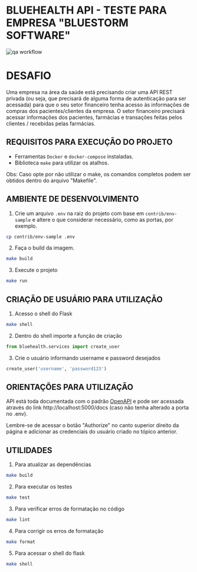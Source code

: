 # BLUEHEALTH API - TESTE PARA EMPRESA "BLUESTORM SOFTWARE"

![qa workflow](https://github.com/leonextlevel/bluehealth-api/actions/workflows/qa.yaml/badge.svg)

# DESAFIO

Uma empresa na área da saúde está precisando criar uma API REST privada (ou seja, que precisará de alguma
forma de autenticação para ser acessada) para que o seu setor financeiro tenha acesso às informações de
compras dos pacientes/clientes da empresa. O setor financeiro precisará acessar informações dos pacientes,
farmácias e transações feitas pelos clientes / recebidas pelas farmácias.

## REQUISITOS PARA EXECUÇÃO DO PROJETO

- Ferramentas `Docker` e `docker-compose` instaladas.
- Biblioteca `make` para utilizar os atalhos.

Obs: Caso opte por não utilizar o make, os comandos completos podem ser obtidos dentro do arquivo "Makefile".

## AMBIENTE DE DESENVOLVIMENTO

1. Crie um arquivo `.env` na raiz do projeto com base em `contrib/env-sample` e altere o que considerar necessário, como as portas, por exemplo.

```bash
cp contrib/env-sample .env
```

2. Faça o build da imagem.

```bash
make build
```

3. Execute o projeto

```bash
make run
```

## CRIAÇÃO DE USUÁRIO PARA UTILIZAÇÃO

1. Acesso o shell do Flask

```bash
make shell
```

2. Dentro do shell importe a função de criação

```python
from bluehealth.services import create_user
```

3. Crie o usuário informando username e password desejados

```python
create_user('username', 'password123')
```

## ORIENTAÇÕES PARA UTILIZAÇÃO

API está toda documentada com o padrão [OpenAPI](https://spec.openapis.org/oas/latest.html) e pode ser acessada através do
link http://localhost:5000/docs (caso não tenha alterado a porta no .env).

Lembre-se de acessar o botão "Authorize" no canto superior direito da página e adicionar as credenciais
do usuário criado no tópico anterior.


## UTILIDADES

1. Para atualizar as dependências

```bash
make build
```

2. Para executar os testes

```bash
make test
```

3. Para verificar erros de formatação no código

```bash
make lint
```

4. Para corrigir os erros de formatação

```bash
make format
```

5. Para acessar o shell do flask

```bash
make shell
```
